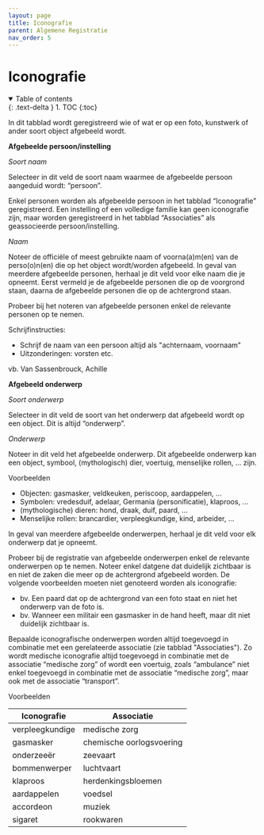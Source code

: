```yaml
---
layout: page
title: Iconografie
parent: Algemene Registratie
nav_order: 5
---
```


# Iconografie

<details open markdown="block">
  <summary>
    Table of contents
  </summary>
  {: .text-delta }
1. TOC
{:toc}
</details>

In dit tabblad wordt geregistreerd wie of wat er op een foto, kunstwerk of ander soort object afgebeeld wordt.

**Afgebeelde persoon/instelling**

 *Soort naam*

Selecteer in dit veld de soort naam waarmee de afgebeelde persoon aangeduid wordt: “persoon”.

Enkel personen worden als afgebeelde persoon in het tabblad “Iconografie” geregistreerd. Een instelling of een volledige familie kan geen iconografie zijn, maar worden geregistreerd in het tabblad “Associaties” als geassocieerde persoon/instelling.

 *Naam*

Noteer de officiële of meest gebruikte naam of voorna(a)m(en) van de perso(o)n(en) die op het object wordt/worden afgebeeld. In geval van meerdere afgebeelde personen, herhaal je dit veld voor elke naam die je opneemt. Eerst vermeld je de afgebeelde personen die op de voorgrond staan, daarna de afgebeelde personen die op de achtergrond staan.

Probeer bij het noteren van afgebeelde personen enkel de relevante personen op te nemen.

Schrijfinstructies:
  -	Schrijf de naam van een persoon altijd als "achternaam, voornaam"
  -	Uitzonderingen: vorsten etc.

vb. Van Sassenbrouck, Achille

**Afgebeeld onderwerp**

 *Soort onderwerp*

Selecteer in dit veld de soort van het onderwerp dat afgebeeld wordt op een object. Dit is altijd “onderwerp”.

 *Onderwerp*

Noteer in dit veld het afgebeelde onderwerp. Dit afgebeelde onderwerp kan een object, symbool, (mythologisch) dier, voertuig, menselijke rollen, ... zijn.

Voorbeelden
-	Objecten: gasmasker, veldkeuken, periscoop, aardappelen, ...
-	Symbolen: vredesduif, adelaar, Germania (personificatie), klaproos, ...
-	(mythologische) dieren: hond, draak, duif, paard, ...
-	Menselijke rollen: brancardier, verpleegkundige, kind, arbeider, ...

In geval van meerdere afgebeelde onderwerpen, herhaal je dit veld voor elk onderwerp dat je opneemt.

Probeer bij de registratie van afgebeelde onderwerpen enkel de relevante onderwerpen op te nemen. Noteer enkel datgene dat duidelijk zichtbaar is en niet de zaken die meer op de achtergrond afgebeeld worden. De volgende voorbeelden moeten niet genoteerd worden als iconografie:
  -	bv. Een paard dat op de achtergrond van een foto staat en niet het onderwerp van de foto is.
  -	bv. Wanneer een militair een gasmasker in de hand heeft, maar dit niet duidelijk zichtbaar is.

Bepaalde iconografische onderwerpen worden altijd toegevoegd in combinatie met een gerelateerde associatie (zie tabblad "Associaties"). Zo wordt medische iconografie altijd toegevoegd in combinatie met de associatie “medische zorg” of wordt een voertuig, zoals “ambulance” niet enkel toegevoegd in combinatie met de associatie “medische zorg”, maar ook met de associatie “transport”.

Voorbeelden

| Iconografie     | Associatie           |
|-----------------|----------------------|
| verpleegkundige | medische zorg        |
| gasmasker       | chemische oorlogsvoering |
| onderzeeër      | zeevaart             |
| bommenwerper    | luchtvaart           |
| klaproos        | herdenkingsbloemen   |
| aardappelen     | voedsel              |
| accordeon       | muziek               |
| sigaret         | rookwaren            |

